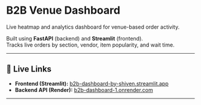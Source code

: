 # B2B Venue Dashboard

Live heatmap and analytics dashboard for venue-based order activity.

Built using **FastAPI** (backend) and **Streamlit** (frontend).  
Tracks live orders by section, vendor, item popularity, and wait time.

---

## 🔗 Live Links

- **Frontend (Streamlit):** [b2b-dashboard-by-shiven.streamlit.app]((https://b2b-dashboard-by-shiven.streamlit.app))  
- **Backend API (Render):** [b2b-dashboard-1.onrender.com](https://b2b-dashboard-1.onrender.com)

---

